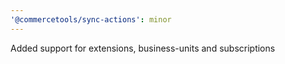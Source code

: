 ```yaml
---
'@commercetools/sync-actions': minor
---
```


Added support for extensions, business-units and subscriptions
